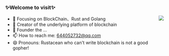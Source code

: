 <!--### Hi there 👋-->

<!--
**captainlee1024/captainlee1024** is a ✨ _special_ ✨ repository because its `README.md` (this file) appears on your GitHub profile.

Here are some ideas to get you started:

- 🔭 I’m currently working on ...
- 🌱 I’m currently learning ...
- 👯 I’m looking to collaborate on ...
- 🤔 I’m looking for help with ...
- 💬 Ask me about ...
- 📫 How to reach me: ...
- 😄 Pronouns: ...
- ⚡ Fun fact: ...
-->
### ✨Welcome to visit✨

<img align="right" src="https://github-readme-stats.vercel.app/api?username=captainlee1024&show_icons=true&icon_color=0480ef&text_color=75eeb2&bg_color=193549&hide_title=false&title_color=e683d9" />

- :orange_book: Focusing on BlockChain、Rust and Golang
- :hammer: Creator of the underlying platform of blockchain
- :ram: Founder the ...
- 📫 How to reach me: 644052732@qq.com
- 😄 Pronouns: Rustacean who can't write blockchain is not a good gopher!
